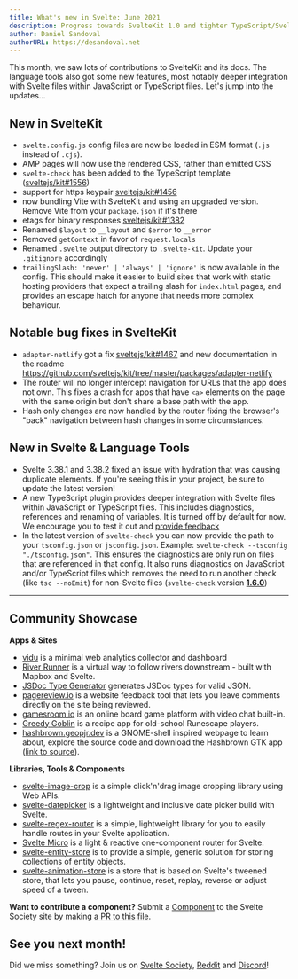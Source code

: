 ```yaml
---
title: What's new in Svelte: June 2021
description: Progress towards SvelteKit 1.0 and tighter TypeScript/Svelte integrations in language tools
author: Daniel Sandoval
authorURL: https://desandoval.net
---
```


This month, we saw lots of contributions to SvelteKit and its docs. The language tools also got some new features, most notably deeper integration with Svelte files within JavaScript or TypeScript files. Let's jump into the updates...

## New in SvelteKit
- `svelte.config.js` config files are now be loaded in ESM format (`.js` instead of `.cjs`).
- AMP pages will now use the rendered CSS, rather than emitted CSS
- `svelte-check` has been added to the TypeScript template ([sveltejs/kit#1556](https://github.com/sveltejs/kit/pull/1556)) 
- support for https keypair [sveltejs/kit#1456](https://github.com/sveltejs/kit/pull/1456) 
- now bundling Vite with SvelteKit and using an upgraded version. Remove Vite from your `package.json` if it's there 
- etags for binary responses [sveltejs/kit#1382](https://github.com/sveltejs/kit/pull/1382) 
- Renamed `$layout` to `__layout` and `$error` to `__error` 
- Removed `getContext` in favor of `request.locals` 
- Renamed `.svelte` output directory to `.svelte-kit`. Update your `.gitignore` accordingly
- `trailingSlash: 'never' | 'always' | 'ignore'` is now available in the config. This should make it easier to build sites that work with static hosting providers that expect a trailing slash for `index.html` pages, and provides an escape hatch for anyone that needs more complex behaviour.

## Notable bug fixes in SvelteKit
- `adapter-netlify` got a fix [sveltejs/kit#1467](https://github.com/sveltejs/kit/pull/1467) and new documentation in the readme https://github.com/sveltejs/kit/tree/master/packages/adapter-netlify 
- The router will no longer intercept navigation for URLs that the app does not own. This fixes a crash for apps that have `<a>` elements on the page with the same origin but don't share a base path with the app.
- Hash only changes are now handled by the router fixing the browser's "back" navigation between hash changes in some circumstances.



## New in Svelte & Language Tools
- Svelte 3.38.1 and 3.38.2 fixed an issue with hydration that was causing duplicate elements. If you're seeing this in your project, be sure to update the latest version!
- A new TypeScript plugin provides deeper integration with Svelte files within JavaScript or TypeScript files. This includes diagnostics, references and renaming of variables. It is turned off by default for now. We encourage you to test it out and [provide feedback](https://github.com/sveltejs/language-tools/issues/580)
- In the latest version of `svelte-check` you can now provide the path to your `tsconfig.json` or `jsconfig.json`. Example: `svelte-check --tsconfig "./tsconfig.json"`. This ensures the diagnostics are only run on files that are referenced in that config. It also runs diagnostics on JavaScript and/or TypeScript files which removes the need to run another check (like `tsc --noEmit`) for non-Svelte files (`svelte-check` version [**1.6.0**](https://github.com/sveltejs/language-tools/releases/tag/svelte-check-1.6.0))

---

## Community Showcase

**Apps & Sites**

- [vidu](https://github.com/pa-nic/vidu) is a minimal web analytics collector and dashboard
- [River Runner](https://river-runner.samlearner.com/) is a virtual way to follow rivers downstream - built with Mapbox and Svelte.
- [JSDoc Type Generator](https://rafistrauss.github.io/jsdoc-generator/) generates JSDoc types for valid JSON.
- [pagereview.io](https://pagereview.io/) is a website feedback tool that lets you leave comments directly on the site being reviewed.
- [gamesroom.io](https://gamesroom.io/) is an online board game platform with video chat built-in.
- [Greedy Goblin](https://greedygoblin-fe11c.web.app/) is a recipe app for old-school Runescape players.
- [hashbrown.geopjr.dev](https://hashbrown.geopjr.dev/) is a GNOME-shell inspired webpage to learn about, explore the source code and download the Hashbrown GTK app ([link to source](https://github.com/GeopJr/Hashbrown/tree/website)).


**Libraries, Tools & Components**

- [svelte-image-crop](https://novacbn.github.io/svelte-image-crop/) is a simple click'n'drag image cropping library using Web APIs.
- [svelte-datepicker](https://github.com/andrew-secret/svelte-datepicker) is a lightweight and inclusive date picker build with Svelte.
- [svelte-regex-router](https://www.npmjs.com/package/svelte-regex-router) is a simple, lightweight library for you to easily handle routes in your Svelte application.
- [Svelte Micro](https://www.npmjs.com/package/svelte-micro) is a light & reactive one-component router for Svelte.
- [svelte-entity-store](https://www.npmjs.com/package/svelte-entity-store) is to provide a simple, generic solution for storing collections of entity objects.
- [svelte-animation-store](https://github.com/joshnuss/svelte-animation-store) is a store that is based on Svelte's tweened store, that lets you pause, continue, reset, replay, reverse or adjust speed of a tween.


**Want to contribute a component?** Submit a [Component](https://sveltesociety.dev/components) to the Svelte Society site by making [a PR to this file](https://github.com/svelte-society/sveltesociety.dev/blob/master/src/pages/components/components.json).


## See you next month!

Did we miss something? Join us on [Svelte Society](https://sveltesociety.dev/), [Reddit](https://www.reddit.com/r/sveltejs/) and [Discord](https://discord.com/invite/yy75DKs)!
